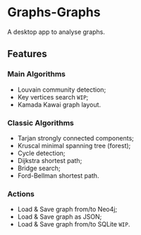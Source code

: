 # Graphs-Graphs 
A desktop app to analyse graphs.

## Features
### Main Algorithms
- Louvain community detection;
- Key vertices search `WIP`;
- Kamada Kawai graph layout.

### Classic Algorithms
- Tarjan strongly connected components;
- Kruscal minimal spanning tree (forest);
- Cycle detection;
- Dijkstra shortest path;
- Bridge search;
- Ford-Bellman shortest path.

### Actions
- Load & Save graph from/to Neo4j;
- Load & Save graph as JSON;
- Load & Save graph from/to SQLite `WIP`.
